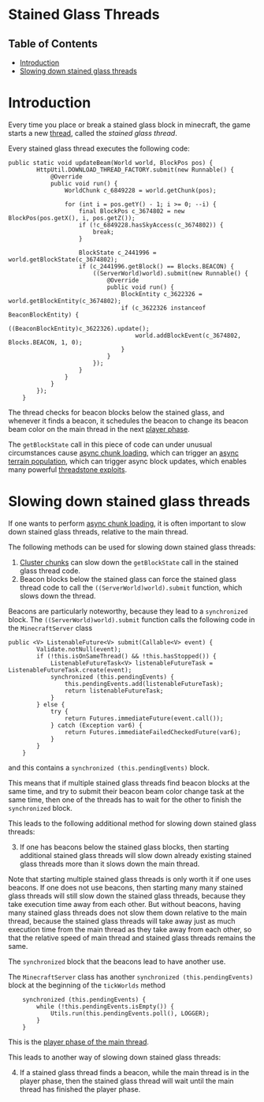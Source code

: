 # Stained Glass Threads

## Table of Contents

- [Introduction](#introduction)
- [Slowing down stained glass threads](#slowing-down-stained-glass-threads)

# Introduction

Every time you place or break a stained glass block in minecraft, the game starts a new [thread](threads.md#stained-glass-thread), called the *stained glass thread*.

Every stained glass thread executes the following code:
```
public static void updateBeam(World world, BlockPos pos) {
		HttpUtil.DOWNLOAD_THREAD_FACTORY.submit(new Runnable() {
			@Override
			public void run() {
				WorldChunk c_6849228 = world.getChunk(pos);

				for (int i = pos.getY() - 1; i >= 0; --i) {
					final BlockPos c_3674802 = new BlockPos(pos.getX(), i, pos.getZ());
					if (!c_6849228.hasSkyAccess(c_3674802)) {
						break;
					}

					BlockState c_2441996 = world.getBlockState(c_3674802);
					if (c_2441996.getBlock() == Blocks.BEACON) {
						((ServerWorld)world).submit(new Runnable() {
							@Override
							public void run() {
								BlockEntity c_3622326 = world.getBlockEntity(c_3674802);
								if (c_3622326 instanceof BeaconBlockEntity) {
									((BeaconBlockEntity)c_3622326).update();
									world.addBlockEvent(c_3674802, Blocks.BEACON, 1, 0);
								}
							}
						});
					}
				}
			}
		});
	}
```

The thread checks for beacon blocks below the stained glass, and whenever it finds a beacon, it schedules the beacon to change its beacon beam color on the main thread in the next [player phase](tick-phases.md#player-phase).

The `getBlockState` call in this piece of code can under unusual circumstances cause [async chunk loading](async-chunk-loading.md), which can trigger an [async terrain population](population.md#glass-threads-causing-async-updates),
which can trigger async block updates, which enables many powerful [threadstone exploits](async-line.md#applications).

# Slowing down stained glass threads
If one wants to perform [async chunk loading](async-chunk-loading.md), it is often important to slow down stained glass threads, relative to the main thread.

The following methods can be used for slowing down stained glass threads:
1. [Cluster chunks](chunk/chunk-hashmap.md#cluster-chunks) can slow down the `getBlockState` call in the stained glass thread code.
2. Beacon blocks below the stained glass can force the stained glass thread code to call the `((ServerWorld)world).submit` function, which slows down the thread.

Beacons are particularly noteworthy, because they lead to a `synchronized` block.
The `((ServerWorld)world).submit` function
calls the following code in the `MinecraftServer` class
```
public <V> ListenableFuture<V> submit(Callable<V> event) {
		Validate.notNull(event);
		if (!this.isOnSameThread() && !this.hasStopped()) {
			ListenableFutureTask<V> listenableFutureTask = ListenableFutureTask.create(event);
			synchronized (this.pendingEvents) {
				this.pendingEvents.add(listenableFutureTask);
				return listenableFutureTask;
			}
		} else {
			try {
				return Futures.immediateFuture(event.call());
			} catch (Exception var6) {
				return Futures.immediateFailedCheckedFuture(var6);
			}
		}
	}
```
and this contains a `synchronized (this.pendingEvents)` block.

This means that if multiple stained glass threads find beacon blocks at the same time, and try to submit their beacon beam color change task at the same time, then one of the threads has to wait for the other to finish the `synchronized` block.

This leads to the following additional method for slowing down stained glass threads:

3. If one has beacons below the stained glass blocks, then starting additional stained glass threads will slow down already existing stained glass threads more than it slows down the main thread.

Note that starting multiple stained glass threads is only worth it if one uses beacons. If one does not use beacons, then starting many many stained glass threads will still slow down the stained glass threads,
because they take execution time away from each other. But without beacons, having many stained glass threads does not slow them down relative to the main thread, because the stained glass threads will take away just as much execution time from the main thread as they take away from each other,
so that the relative speed of main thread and stained glass threads remains the same.

The `synchronized` block that the beacons lead to have another use.

The `MinecraftServer` class has another `synchronized (this.pendingEvents)` block at the beginning of the `tickWorlds` method
```
	synchronized (this.pendingEvents) {
		while (!this.pendingEvents.isEmpty()) {
			Utils.run(this.pendingEvents.poll(), LOGGER);
		}
	}
```
This is the [player phase of the main thread](tick-phases.md#player-phases).

This leads to another way of slowing down stained glass threads:

4. If a stained glass thread finds a beacon, while the main thread is in the player phase, then the stained glass thread will wait until the main thread has finished the player phase.




